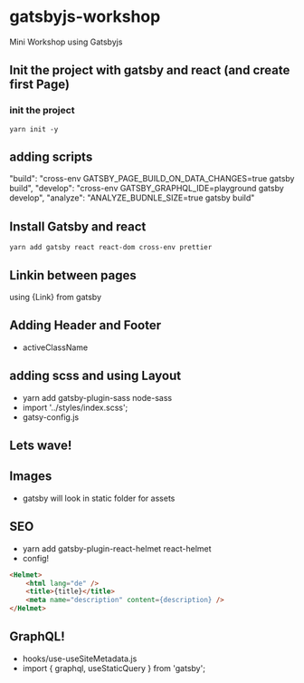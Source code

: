 # gatsbyjs-workshop
Mini Workshop using Gatsbyjs

## Init the project with gatsby and react (and create first Page)

### init the project
`yarn init -y`

## adding scripts
"build": "cross-env GATSBY_PAGE_BUILD_ON_DATA_CHANGES=true gatsby build",
"develop": "cross-env GATSBY_GRAPHQL_IDE=playground gatsby develop",
"analyze": "ANALYZE_BUDNLE_SIZE=true gatsby build"

## Install Gatsby and react
`yarn add gatsby react react-dom cross-env prettier`

## Linkin between pages
using {Link} from gatsby

## Adding Header and Footer
- activeClassName

## adding scss and using Layout
- yarn add gatsby-plugin-sass node-sass
- import '../styles/index.scss';
- gatsy-config.js

## Lets wave!

## Images
- gatsby will look in static folder for assets

## SEO
- yarn add gatsby-plugin-react-helmet react-helmet
- config!
```html
<Helmet>
    <html lang="de" />
    <title>{title}</title>
    <meta name="description" content={description} />
</Helmet>
```

## GraphQL!
- hooks/use-useSiteMetadata.js
- import { graphql, useStaticQuery } from 'gatsby';
